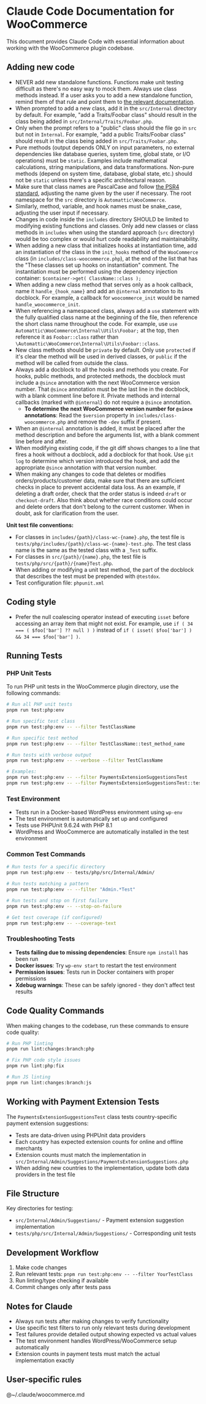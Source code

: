 # Claude Code Documentation for WooCommerce

This document provides Claude Code with essential information about working with the WooCommerce plugin codebase.


## Adding new code

- NEVER add new standalone functions. Functions make unit testing difficult as there's no easy way to mock them. Always use class methods instead. If a user asks you to add a new standalone function, remind them of that rule and point them to [the relevant documentation](https://github.com/woocommerce/woocommerce/blob/trunk/plugins/woocommerce/includes/README.md).
- When prompted to add a new class, add it in the `src/Internal` directory by default. For example, "add a Traits/Foobar class" should result in the class being added in `src/Internal/Traits/Foobar.php`.
- Only when the prompt refers to a "public" class should the file go in `src` but not in `Internal`. For example, "add a public Traits/Foobar class" should result in the class being added in `src/Traits/Foobar.php`.
- Pure methods (output depends ONLY on input parameters, no external dependencies like database queries, system time, global state, or I/O operations) must be `static`. Examples include mathematical calculations, string manipulations, and data transformations. Non-pure methods (depend on system time, database, global state, etc.) should not be `static` unless there's a specific architectural reason.
- Make sure that class names are PascalCase and follow [the PSR4 standard](https://www.php-fig.org/psr/psr-4/), adjusting the name given by the user if necessary. The root namespace for the `src` directory is `Automattic\WooCommerce`.
- Similarly, method, variable, and hook names must be snake_case, adjusting the user input if necessary.
- Changes in code inside the `includes` directory SHOULD be limited to modifying existing functions and classes. Only add new classes or class methods in `includes` when using the standard approach (`src` directory) would be too complex or would hurt code readability and maintainability.
- When adding a new class that initializes hooks at instantiation time, add an instantiation of the class in the `init_hooks` method of the `WooCommerce` class (in `includes/class-woocommerce.php`), at the end of the list that has the "These classes set up hooks on instantiation" comment. The instantiation must be performed using the dependency injection container: `$container->get( ClassName::class );`
- When adding a new class method that serves only as a hook callback, name it `handle_{hook_name}` and add an `@internal` annotation to its docblock. For example, a callback for `woocommerce_init` would be named `handle_woocommerce_init`.
- When referencing a namespaced class, always add a `use` statement with the fully qualified class name at the beginning of the file, then reference the short class name throughout the code. For example, use `use Automattic\WooCommerce\Internal\Utils\Foobar;` at the top, then reference it as `Foobar::class` rather than `\Automattic\WooCommerce\Internal\Utils\Foobar::class`.
- New class methods should be `private` by default. Only use `protected` if it's clear the method will be used in derived classes, or `public` if the method will be called from outside the class.
- Always add a docblock to all the hooks and methods you create. For hooks, public methods, and protected methods, the docblock must include a `@since` annotation with the next WooCommerce version number. That `@since` annotation must be the last line in the docblock, with a blank comment line before it. Private methods and internal callbacks (marked with `@internal`) do not require a `@since` annotation.
    - **To determine the next WooCommerce version number for `@since` annotations**: Read the `$version` property in `includes/class-woocommerce.php` and remove the `-dev` suffix if present.
- When an `@internal` annotation is added, it must be placed after the method description and before the arguments list, with a blank comment line before and after.
- When modifying existing code, if the git diff shows changes to a line that fires a hook without a docblock, add a docblock for that hook. Use `git log` to determine which version introduced the hook, and add the appropriate `@since` annotation with that version number.
- When making any changes to code that deletes or modifies orders/products/customer data, make sure that there are sufficient checks in place to prevent accidental data loss. As an example, if deleting a draft order, check that the order status is indeed `draft` or `checkout-draft`. Also think about whether race conditions could occur and delete orders that don't belong to the current customer. When in doubt, ask for clarification from the user.

**Unit test file conventions:**

- For classes in `includes/{path}/class-wc-{name}.php`, the test file is `tests/php/includes/{path}/class-wc-{name}-test.php`. The test class name is the same as the tested class with a `_Test` suffix.
- For classes in `src/{path}/{name}.php`, the test file is `tests/php/src/{path}/{name}Test.php`.
- When adding or modifying a unit test method, the part of the docblock that describes the test must be prepended with `@testdox`.
- Test configuration file: `phpunit.xml`


## Coding style

- Prefer the null coalescing operator instead of executing `isset` before accessing an array item that might not exist. For example, use `if ( 34 === ( $foo['bar'] ?? null ) )` instead of `if ( isset( $foo['bar'] ) && 34 === $foo['bar'] )`.


## Running Tests

### PHP Unit Tests

To run PHP unit tests in the WooCommerce plugin directory, use the following commands:

```bash
# Run all PHP unit tests
pnpm run test:php:env

# Run specific test class
pnpm run test:php:env -- --filter TestClassName

# Run specific test method
pnpm run test:php:env -- --filter TestClassName::test_method_name

# Run tests with verbose output
pnpm run test:php:env -- --verbose --filter TestClassName

# Examples:
pnpm run test:php:env -- --filter PaymentsExtensionSuggestionsTest
pnpm run test:php:env -- --filter PaymentsExtensionSuggestionsTest::test_get_country_extensions_count_with_merchant_selling_online
```

### Test Environment

- Tests run in a Docker-based WordPress environment using `wp-env`
- The test environment is automatically set up and configured
- Tests use PHPUnit 9.6.24 with PHP 8.1
- WordPress and WooCommerce are automatically installed in the test environment


### Common Test Commands

```bash
# Run tests for a specific directory
pnpm run test:php:env -- tests/php/src/Internal/Admin/

# Run tests matching a pattern
pnpm run test:php:env -- --filter "Admin.*Test"

# Run tests and stop on first failure
pnpm run test:php:env -- --stop-on-failure

# Get test coverage (if configured)
pnpm run test:php:env -- --coverage-text
```

### Troubleshooting Tests

- **Tests failing due to missing dependencies**: Ensure `npm install` has been run
- **Docker issues**: Try `wp-env start` to restart the test environment
- **Permission issues**: Tests run in Docker containers with proper permissions
- **Xdebug warnings**: These can be safely ignored - they don't affect test results


## Code Quality Commands

When making changes to the codebase, run these commands to ensure code quality:

```bash
# Run PHP linting
pnpm run lint:changes:branch:php

# Fix PHP code style issues
pnpm run lint:php:fix

# Run JS linting
pnpm run lint:changes:branch:js
```

## Working with Payment Extension Tests

The `PaymentsExtensionSuggestionsTest` class tests country-specific payment extension suggestions:

- Tests are data-driven using PHPUnit data providers
- Each country has expected extension counts for online and offline merchants
- Extension counts must match the implementation in `src/Internal/Admin/Suggestions/PaymentsExtensionSuggestions.php`
- When adding new countries to the implementation, update both data providers in the test file


## File Structure

Key directories for testing:

- `src/Internal/Admin/Suggestions/` - Payment extension suggestion implementation
- `tests/php/src/Internal/Admin/Suggestions/` - Corresponding unit tests


## Development Workflow

1. Make code changes
2. Run relevant tests: `pnpm run test:php:env -- --filter YourTestClass`
3. Run linting/type checking if available
4. Commit changes only after tests pass


## Notes for Claude

- Always run tests after making changes to verify functionality
- Use specific test filters to run only relevant tests during development
- Test failures provide detailed output showing expected vs actual values
- The test environment handles WordPress/WooCommerce setup automatically
- Extension counts in payment tests must match the actual implementation exactly


## User-specific rules

@~/.claude/woocommerce.md
